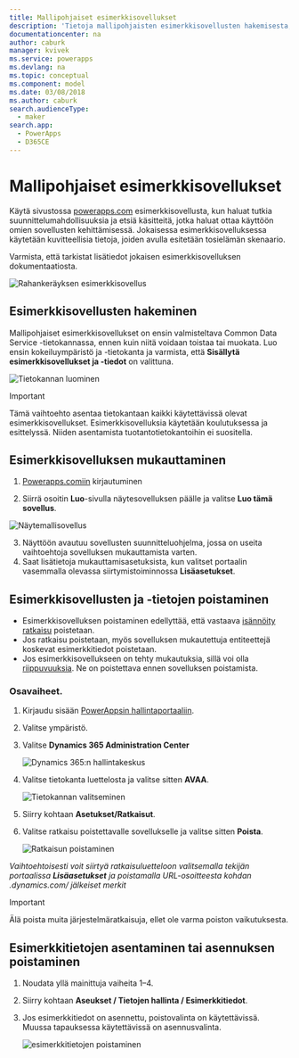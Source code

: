 ```yaml
---
title: Mallipohjaiset esimerkkisovellukset
description: 'Tietoja mallipohjaisten esimerkkisovellusten hakemisesta, mukauttamisesta ja poistamisesta.'
documentationcenter: na
author: caburk
manager: kvivek
ms.service: powerapps
ms.devlang: na
ms.topic: conceptual
ms.component: model
ms.date: 03/08/2018
ms.author: caburk
search.audienceType:
  - maker
search.app:
  - PowerApps
  - D365CE
---
```


# <a name="model-driven-sample-apps"></a>Mallipohjaiset esimerkkisovellukset

Käytä sivustossa [powerapps.com](https://powerapps.com) esimerkkisovellusta, kun haluat tutkia suunnittelumahdollisuuksia ja etsiä käsitteitä, jotka haluat ottaa käyttöön omien sovellusten kehittämisessä. Jokaisessa esimerkkisovelluksessa käytetään kuvitteellisia tietoja, joiden avulla esitetään tosielämän skenaario. 

Varmista, että tarkistat lisätiedot jokaisen esimerkkisovelluksen dokumentaatiosta. 

![Rahankeräyksen esimerkkisovellus](media/overview-model-driven-samples/fundraiser-app1.png)


## <a name="get-sample-apps"></a>Esimerkkisovellusten hakeminen

Mallipohjaiset esimerkkisovellukset on ensin valmisteltava Common Data Service -tietokannassa, ennen kuin niitä voidaan toistaa tai muokata. Luo ensin kokeiluympäristö ja -tietokanta ja varmista, että **Sisällytä esimerkkisovellukset ja -tiedot** on valittuna.

![Tietokannan luominen](media/overview-model-driven-samples/create-database1.png)


> [!IMPORTANT]
> Tämä vaihtoehto asentaa tietokantaan kaikki käytettävissä olevat esimerkkisovellukset. Esimerkkisovelluksia käytetään koulutuksessa ja esittelyssä. Niiden asentamista tuotantotietokantoihin ei suositella. 

## <a name="customize-a-sample-app"></a>Esimerkkisovelluksen mukauttaminen

1. [Powerapps.comiin](https://powerapps.com) kirjautuminen  

    

2. Siirrä osoitin **Luo**-sivulla näytesovelluksen päälle ja valitse **Luo tämä sovellus**.

![Näytemallisovellus](media/overview-model-driven-samples/model-driven-create-page-sample.png)

3. Näyttöön avautuu sovellusten suunnitteluohjelma, jossa on useita vaihtoehtoja sovelluksen mukauttamista varten. 
4. Saat lisätietoja mukauttamisasetuksista, kun valitset portaalin vasemmalla olevassa siirtymistoiminnossa **Lisäasetukset**.

## <a name="remove-sample-apps-and-data"></a>Esimerkkisovellusten ja -tietojen poistaminen 
- Esimerkkisovelluksen poistaminen edellyttää, että vastaava [isännöity ratkaisu](https://docs.microsoft.com/dynamics365/customer-engagement/developer/uninstall-delete-solution) poistetaan. 
- Jos ratkaisu poistetaan, myös sovelluksen mukautettuja entiteettejä koskevat esimerkkitiedot poistetaan.
- Jos esimerkkisovellukseen on tehty mukautuksia, sillä voi olla [riippuvuuksia](https://docs.microsoft.com/dynamics365/customer-engagement/developer/dependency-tracking-solution-components). Ne on poistettava ennen sovelluksen poistamista.

### <a name="steps"></a>Osavaiheet.
1. Kirjaudu sisään [PowerAppsin hallintaportaaliin](https://admin.powerapps.com).

2. Valitse ympäristö.

3. Valitse **Dynamics 365 Administration Center** 

    ![Dynamics 365:n hallintakeskus](media/overview-model-driven-samples/admin-center.png)

4. Valitse tietokanta luettelosta ja valitse sitten **AVAA**.

    ![Tietokannan valitseminen](media/overview-model-driven-samples/select-database.png)

5. Siirry kohtaan **Asetukset/Ratkaisut**.

6. Valitse ratkaisu poistettavalle sovellukselle ja valitse sitten **Poista**.

    ![Ratkaisun poistaminen](media/overview-model-driven-samples/delete-solution.png)

*Vaihtoehtoisesti voit siirtyä ratkaisuluetteloon valitsemalla tekijän portaalissa **Lisäasetukset** ja poistamalla URL-osoitteesta kohdan .dynamics.com/ jälkeiset merkit*

> [!IMPORTANT]
> Älä poista muita järjestelmäratkaisuja, ellet ole varma poiston vaikutuksesta.

## <a name="install-or-uninstall-sample-data"></a>Esimerkkitietojen asentaminen tai asennuksen poistaminen
1. Noudata yllä mainittuja vaiheita 1–4.
2. Siirry kohtaan **Aseukset / Tietojen hallinta / Esimerkkitiedot**.
3. Jos esimerkkitiedot on asennettu, poistovalinta on käytettävissä. Muussa tapauksessa käytettävissä on asennusvalinta. 

    ![esimerkkitietojen poistaminen](media/overview-model-driven-samples/remove-sample-data.png)




